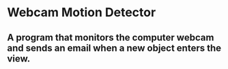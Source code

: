 # Webcam Motion Detector
## A program that monitors the computer webcam and sends an email when a new object enters the view.